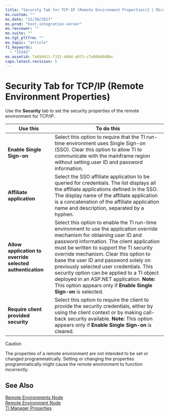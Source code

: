 ```yaml
---
title: "Security Tab for TCP-IP (Remote Environment Properties)1 | Microsoft Docs"
ms.custom: ""
ms.date: "11/30/2017"
ms.prod: "host-integration-server"
ms.reviewer: ""
ms.suite: ""
ms.tgt_pltfrm: ""
ms.topic: "article"
f1_keywords: 
  - "15242"
ms.assetid: 7a650411-f332-460d-a973-c7a008d0d0bc
caps.latest.revision: 5
---
```

# Security Tab for TCP/IP (Remote Environment Properties)
Use the **Security** tab to set the security properties of the remote environment for TCP/IP.  
  
|Use this|To do this|  
|--------------|----------------|  
|**Enable Single Sign-on**|Select this option to require that the TI run-time environment uses Single Sign-on (SSO). Clear this option to allow TI to communicate with the mainframe region without setting user ID and password information.|  
|**Affiliate application**|Select the SSO affiliate application to be queried for credentials. The list displays all the affiliate applications defined in the SSO. The display name of the affiliate application is a concatenation of the affiliate application name and description, separated by a hyphen.|  
|**Allow application to override selected authentication**|Select this option to enable the TI run-time environment to use the application override mechanism for obtaining user ID and password information. The client application must be written to support the TI security override mechanism. Clear this option to base the user ID and password solely on previously selected user credentials. This security option can be applied to a TI object deployed in an ASP.NET application. **Note:**  This option appears only if **Enable Single Sign-on** is selected.|  
|**Require client provided security**|Select this option to require the client to provide the security credentials, either by using the client context or by making call-back security available. **Note:**  This option appears only if **Enable Single Sign-on** is cleared.|  
  
> [!CAUTION]
>  The properties of a remote environment are not intended to be set or changed programmatically. Setting or changing the properties programmatically might cause the remote environment to function incorrectly.  
  
## See Also  
 [Remote Environments Node](../core/remote-environments-node1.md)   
 [Remote Environment Node](../core/remote-environment-node2.md)   
 [TI Manager Properties](../core/ti-manager-properties1.md)